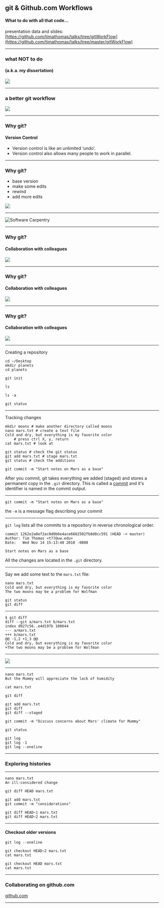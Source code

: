 ## git & Github.com Workflows

#### What to do with all that code...
presentation data and slides: 
[https://github.com/timathomas/talks/tree/gitWorkFlow](https://github.com/timathomas/talks/tree/master/gitWorkFlow)

---

### what NOT to do
#### (a.k.a. my dissertation)

![](gitWorkFlow/images/messy.png)

---

### a better git workflow 

![](gitWorkFlow/images/bettergit.png)

--- 

### Why git? 
#### Version Control

* Version control is like an unlimited ‘undo’.
* Version control also allows many people to work in parallel.

--- 

### Why git? 

* base version
* make some edits
* rewind
* add more edits

![](gitWorkFlow/images/whygit1.png)

---

![Software Carpentry](https://software-carpentry.org/lessons/)

---

### Why git?
#### Collaboration with colleagues

![](gitWorkFlow/images/whygit2.png)

---

### Why git?
#### Collaboration with colleagues

![](gitWorkFlow/images/whygit2.png)

---

### Why git?
#### Collaboration with colleagues

![](gitWorkFlow/images/whygit3.png)

---

Creating a repository 

    cd ~/Desktop
    mkdir planets
    cd planets

    git init

    ls

    ls -a

    git status

---

Tracking changes 

    mkdir moons # make another directory called moons
    nano mars.txt # create a text file
    Cold and dry, but everything is my favorite color
        # press ctrl X, y, return
    cat mars.txt # look at

    git status # check the git status
    git add mars.txt # stage mars.txt
    git status # check the additions

    git commit -m "Start notes on Mars as a base"

After you commit, git takes everything we added (staged) and stores a permanent copy in the `.git` directory. This is called a [commit](http://swcarpentry.github.io/git-novice/reference#commit) and it's identifier is named in the commit output. 

--- 

    git commit -m "Start notes on Mars as a base"
the `-m` is a message flag describing your commit

---

`git log` lists all the commits to a repository in reverse chronological order. 

    commit 1262e2a0ef2ac0d0b6e4ace6682502fb8d8cc591 (HEAD -> master)
    Author: Tim Thomas <t77@uw.edu>
    Date:   Wed Nov 14 15:13:48 2018 -0800

    Start notes on Mars as a base

All the changes are located in the `.git` directory. 

--- 

Say we add some text to the `mars.txt` file: 

    nano mars.txt
    Cold and dry, but everything is my favorite color
    The two moons may be a problem for Wolfman

    git status    
    git diff

---

    $ git diff
    diff --git a/mars.txt b/mars.txt
    index d927c56..e4d197b 100644
    --- a/mars.txt
    +++ b/mars.txt
    @@ -1,2 +1,3 @@
    Cold and dry, but everything is my favorite color
    +The two moons may be a problem for Wolfman

---

![](gitWorkFlow/images/staging.png)

---

    nano mars.txt
    But the Mummy will appreciate the lack of humidity

    cat mars.txt

    git diff

    git add mars.txt
    git diff
    git diff --staged

    git commit -m "Discuss concerns about Mars' climate for Mummy"

    git status

    git log
    git log -1
    git log --oneline

---

### Exploring histories 

---

    nano mars.txt
    An ill-considered change

    git diff HEAD mars.txt

    git add mars.txt
    git commit -m "considerations"

    git diff HEAD~1 mars.txt
    git diff HEAD~2 mars.txt

---

#### Checkout older versions

    git log --oneline

    git checkout HEAD~2 mars.txt
    cat mars.txt

    git checkout HEAD mars.txt
    cat mars.txt

---
### Collaborating on github.com

[github.com](https://github.com)

---
